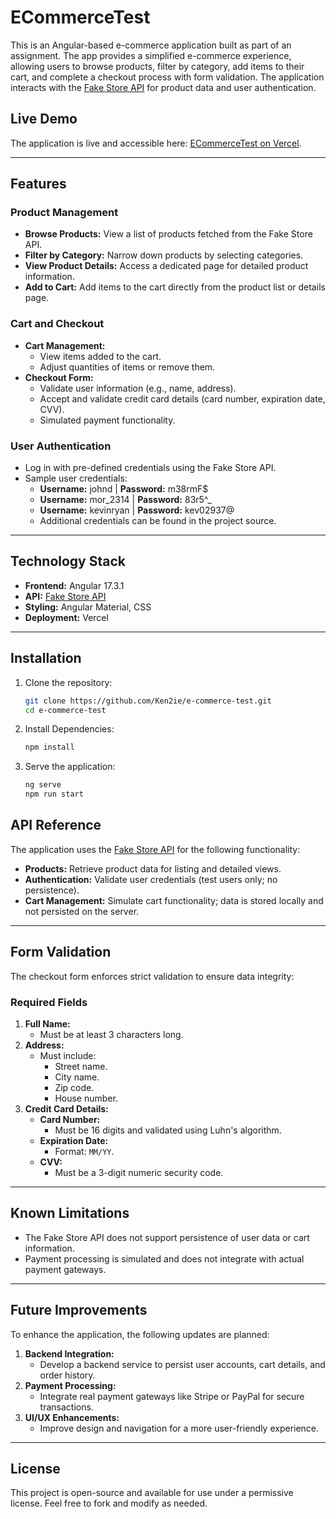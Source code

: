 # ECommerceTest

This is an Angular-based e-commerce application built as part of an assignment. The app provides a simplified e-commerce experience, allowing users to browse products, filter by category, add items to their cart, and complete a checkout process with form validation. The application interacts with the [Fake Store API](https://fakestoreapi.com/) for product data and user authentication.

## Live Demo

The application is live and accessible here: [ECommerceTest on Vercel](https://e-commercec-lovat.vercel.app/#/home).

---

## Features

### Product Management
- **Browse Products:** View a list of products fetched from the Fake Store API.
- **Filter by Category:** Narrow down products by selecting categories.
- **View Product Details:** Access a dedicated page for detailed product information.
- **Add to Cart:** Add items to the cart directly from the product list or details page.

### Cart and Checkout
- **Cart Management:**
  - View items added to the cart.
  - Adjust quantities of items or remove them.
- **Checkout Form:**
  - Validate user information (e.g., name, address).
  - Accept and validate credit card details (card number, expiration date, CVV).
  - Simulated payment functionality.

### User Authentication
- Log in with pre-defined credentials using the Fake Store API.
- Sample user credentials:
  - **Username:** johnd | **Password:** m38rmF$
  - **Username:** mor_2314 | **Password:** 83r5^_
  - **Username:** kevinryan | **Password:** kev02937@
  - Additional credentials can be found in the project source.

---

## Technology Stack
- **Frontend:** Angular 17.3.1
- **API:** [Fake Store API](https://fakestoreapi.com/)
- **Styling:** Angular Material, CSS
- **Deployment:** Vercel

---

## Installation

1. Clone the repository:
   ```bash
   git clone https://github.com/Ken2ie/e-commerce-test.git
   cd e-commerce-test

2. Install Dependencies:
   ```bash
   npm install

3. Serve the application:
   ```bash
   ng serve
   npm run start

## API Reference 

The application uses the [Fake Store API](https://fakestoreapi.com/) for the following functionality:

- **Products:** Retrieve product data for listing and detailed views.
- **Authentication:** Validate user credentials (test users only; no persistence).
- **Cart Management:** Simulate cart functionality; data is stored locally and not persisted on the server.

---

## Form Validation

The checkout form enforces strict validation to ensure data integrity:

### Required Fields
1. **Full Name:** 
   - Must be at least 3 characters long.
2. **Address:** 
   - Must include:
     - Street name.
     - City name.
     - Zip code.
     - House number.
3. **Credit Card Details:** 
   - **Card Number:** 
     - Must be 16 digits and validated using Luhn's algorithm.
   - **Expiration Date:** 
     - Format: `MM/YY`.
   - **CVV:** 
     - Must be a 3-digit numeric security code.

---

## Known Limitations

- The Fake Store API does not support persistence of user data or cart information.
- Payment processing is simulated and does not integrate with actual payment gateways.

---

## Future Improvements

To enhance the application, the following updates are planned:
1. **Backend Integration:**
   - Develop a backend service to persist user accounts, cart details, and order history.
2. **Payment Processing:**
   - Integrate real payment gateways like Stripe or PayPal for secure transactions.
3. **UI/UX Enhancements:**
   - Improve design and navigation for a more user-friendly experience.

---

## License

This project is open-source and available for use under a permissive license. Feel free to fork and modify as needed.


